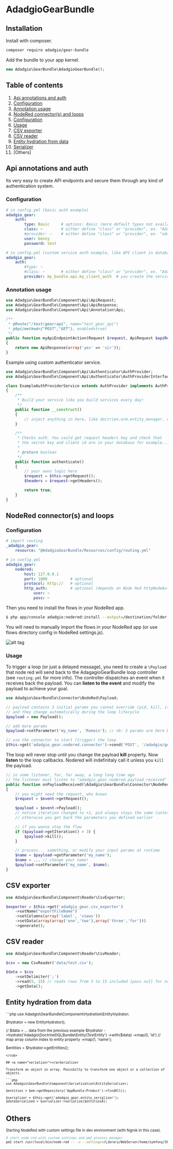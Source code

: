 # AdadgioGearBundle

## Installation

Install with composer.

```bash
composer require adadgio/gear-bundle
```

Add the bundle to your app kernel.

```php
new Adadgio\GearBundle\AdadgioGearBundle();
```

## Table of contents

1. [Api annotations and auth](#api)
  1. [Configuration](#api-configuration)
  2. [Annotation usage](#api-annotation)
2. [NodeRed connector(s) and loops](#nodered)
  1. [Configuration](#nodered-configuration)
  2. [Usage](#nodered-usage)
3. [CSV exporter](#csv-exporter)
4. [CSV reader](#csv-reader)
5. [Entity hydration from data](#entity-hydration)
6. [Serializer](#serializer)
7. [Others]

## <a name="api"></a>Api annotations and auth

Its very easy to create API endpoints and secure them through any kind of authentication system.

### <a name="api-configuration"></a>Configuration

```yaml
# in config.yml (basic auth example)
adadgio_gear:
    auth:
        type: Basic     # options: Basic (more default types not available in current version)
        class: ~        # either define "class" or "provider", ex. "Adadgio\GearBundle\Component\Api\Authenticatir\AuthProvider"
        #provider: ~    # either define "class" or "provider", ex. "adadgio_gear.api.authenticator_example_service"
        user: benny
        password: test

# in config.yml (custom service auth example, like API client in database)
adadgio_gear:
    auth:
        #type: ~
        #class: ~       # either define "class" or "provider", ex. "Adadgio\GearBundle\Component\Api\Authenticatir\AuthProvider"
        provider: my_bundle.api.my_client_auth  # you create the service and define what to do: see "adadgio_gear.api.authenticator_example_service"
```

### <a name="api-annotation"></a>Annotation usage

```php
use Adadgio\GearBundle\Component\Api\ApiRequest;
use Adadgio\GearBundle\Component\Api\ApiResponse;
use Adadgio\GearBundle\Component\Api\Annotation\Api;

/**
 * @Route("/test/gear/api", name="test_gear_api")
 * @Api(method={"POST","GET"}, enabled=true)
 */
public function myApiEndpointAction(Request $request, ApiRequest $apiRequest)
{
    return new ApiResponse(array('yes' => 'sir'));
}
```

Example using custom authenticator service.

```php
use Adadgio\GearBundle\Component\Api\Authenticator\AuthProvider;
use Adadgio\GearBundle\Component\Api\Authenticator\AuthProviderInterface;

class ExampleAuthProviderService extends AuthProvider implements AuthProviderInterface
{
    /**
     * Build your service like you build services every day!
     */
    public function __construct()
    {
        // inject anything in here, like doctrien.orm.entity_manager, or whatever.
    }

    /**
     * Checks auth. You could get request headers key and check that
     * the secret key and client id are in your database for example...
     *
     * @return boolean
     */
    public function authenticate()
    {
        // your owns logic here
        $request = $this->getRequest();
        $headers = $request->getHeaders();

        return true;
    }
}
```

## <a name="nodered"></a>NodeRed connector(s) and loops

### <a name="nodered-configuration"></a>Configuration

```yaml
# import routing
_adadgio_gear:
    resource: "@AdadgioGearBundle/Resources/config/routing.yml"
```

```yaml
# in config.yml
adadgio_gear:
    nodered:
        host: 127.0.0.1
        port: 1880          # optional
        protocol: http://   # optional
        http_auth:          # optional (depends on Node Red httpNodeAuth param)
            user: ~ 
            pass: ~

```

Then you need to install the flows in your NodeRed app.

```bash
$ php app/console adadgio:nodered:install --output=/destination/folder
```

You will need to manually import the flows in your NodeRed app (or use flows directory config in NodeRed settings.js).

![alt tag](https://raw.githubusercontent.com/adadgio/gear-bundle/master/Resources/help/nodered_flow.png)

### <a name="nodered-usage"></a>Usage

To trigger a loop (or just a delayed message), you need to create a `\Payload` that node red will send back to the AdagagioGearBundle loop controller (see `routing.yml` for more info). The controller dispatches an event when it receives back the payload. You can **listen to the event** and modify the payload to achieve your goal.

```php
use Adadgio\GearBundle\Connector\NodeRed\Payload;

// payload contains 3 initial params you cannot override (pid, kill, iteration)
// and they change automatically during the loop lifecycle
$payload = new Payload();

// add more params
$payload->setParameter('my_name', 'Romain'); // nb: 3 params are here by default

// use the connector to start (trigger) the loop
$this->get('adadgio_gear.nodered.connector')->send('POST', '/adadgio/gear/loop/start', $payload); // @todo pass this more transparently
```

The loop will never stop until you change the payload **kill** property. Now **listen** to the loop callbacks. Nodered will indefinitaly call it unless you `kill` the payload.

```php
// in some listener, far, far away, a long long time ago
// the listener must listen to "adadgio_gear.nodered.payload_received"
public function onPayloadReceived(\Adadgio\GearBundle\Connector\NodeRed\Event\PayloadEvent $event)
{
    // you might need the request, who knows
    $request = $event->getRequest();

    $payload = $event->Payload();
    // notice iteration changed to +1, pid always stays the same (unless you trigger another process)
    // otherwise you get back the parameters you defined earlier

    // if you wanna stop the flow
    if ($payload->getIteration() > 3) {
        $payload->kill();
    }

    // process... something, or modify your input params at runtime
    $name = $payload->getParameter('my_name');
    $name = ... // change your name!
    $payload->setParameter('my_name', $name);
}
```

## <a name="csv-exporter"></a>CSV exporter

```php
use Adadgio\GearBundle\Component\Reader\CsvExporter;

$exporter = $this->get('adadgio_gear.csv_exporter')
    ->setName("exportFileName")
    ->setColumns(array('label', 'views'))
    ->setData(array(array('one','two'),array('three','for')))
    ->generate();
```

## <a name="csv-reader"></a>CSV reader

```php
use Adadgio\GearBundle\Component\Reader\CsvReader;

$csv = new CsvReader('data/test.csv');

$data = $csv
    ->setDelimiter(';')
    ->read(5, 15) // reads rows from 5 to 15 included (pass null for no limit and offset)
    ->getData();
```

## <a name="entity-hydration"></a>Entity hydration from data
<sub>
```php
use Adadgio\GearBundle\Component\Hydration\EntityHydrator;

$hydrator = new EntityHydrator();

// $data = ... data from the previous example
$hydrator
    ->hydrate('Adadgio\DoctrineDQLBundle\Entity\TestEntity')
    ->with($data)
    ->map(0, 'id') // map array column index to entity property
    ->map(1, 'name');

$entities = $hydrator->getEntities();
```
</sub>

## <a name="serializer"></a>Serializer

Transform an object in array. Possibilty to transform one object or a collection of objects.

```php
use Adadgio\GearBundle\Component\Serialization\EntitySerializer;

$entities = $em->getRepository('AppBundle:Product')->findAll();

$serializer = $this->get('adadgio_gear.entity_serializer');
$dataSerialized = $serializer->serialize($entitiesÂ);
```

# <a name="others"></a>Others

Starting NodeRed with custom settings file in dev environment (with Ngrok in this case).

```bash
# start node red with custom settings and pm2 process manager
pm2 start /usr/local/bin/node-red -- -v --settings=/Library/WebServer/home/symfony/360medical-v3/app/data/nodered/settings.js
```
